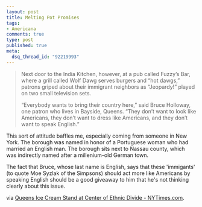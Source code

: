 ```yaml
--- 
layout: post
title: Melting Pot Promises
tags: 
- Americana
comments: true
type: post
published: true
meta: 
  dsq_thread_id: "92219993"
---
```

<blockquote>Next door to the India Kitchen, however, at a pub called Fuzzy’s Bar, where a grill called Wolf Dawg serves burgers and “hot dawgs,” patrons griped about their immigrant neighbors as “Jeopardy!” played on two small television sets.

“Everybody wants to bring their country here,” said Bruce Holloway, one patron who lives in Bayside, Queens. “They don’t want to look like Americans, they don’t want to dress like Americans, and they don’t want to speak English.”</blockquote>
This sort of attitude baffles me, especially coming from someone in New York. The borough was named in honor of a Portuguese woman who had married an English man. The borough sits next to Nassau county, which was indirectly named after a millenium-old German town.

The fact that Bruce, whose last name is English, says that these 'immigants' (to quote Moe Syzlak of the Simpsons) should act more like Americans by speaking English should be a good giveaway to him that he's not thinking clearly about this issue.  

via <a href="http://www.nytimes.com/2009/02/22/nyregion/thecity/22froz.html?pagewanted=3">Queens Ice Cream Stand at Center of Ethnic Divide - NYTimes.com</a>.

